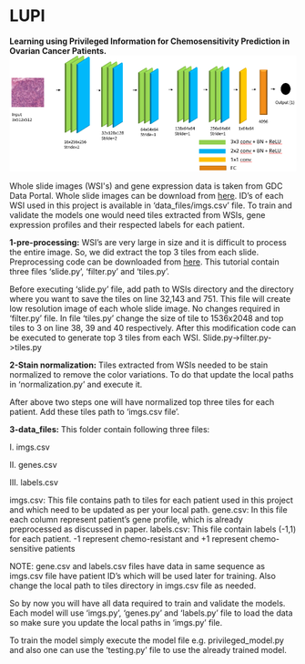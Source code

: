 # LUPI
**Learning using Privileged Information for Chemosensitivity Prediction in Ovarian Cancer Patients.**
![CNN Architecture](cnn_architecture.png)

Whole slide images (WSI's) and gene expression data is taken from GDC Data Portal. Whole slide images can be download from [here](https://portal.gdc.cancer.gov/repository?facetTab=files&filters=%7B%22op%22%3A%22and%22%2C%22content%22%3A%5B%7B%22op%22%3A%22in%22%2C%22content%22%3A%7B%22field%22%3A%22cases.project.program.name%22%2C%22value%22%3A%5B%22TCGA%22%5D%7D%7D%2C%7B%22op%22%3A%22in%22%2C%22content%22%3A%7B%22field%22%3A%22cases.project.project_id%22%2C%22value%22%3A%5B%22TCGA-OV%22%5D%7D%7D%2C%7B%22op%22%3A%22in%22%2C%22content%22%3A%7B%22field%22%3A%22files.data_type%22%2C%22value%22%3A%5B%22Slide%20Image%22%5D%7D%7D%2C%7B%22op%22%3A%22in%22%2C%22content%22%3A%7B%22field%22%3A%22files.experimental_strategy%22%2C%22value%22%3A%5B%22Tissue%20Slide%22%5D%7D%7D%5D%7D). 
ID’s of each WSI used in this project is available in ‘data_files/imgs.csv’ file.
To train and validate the models one would need tiles extracted from WSIs, gene expression profiles and their respected labels for each patient. 

**1-pre-processing:** WSI’s are very large in size and it is difficult to process the entire image. So, we did extract the top 3 tiles from each slide. Preprocessing code can be downloaded from [here](https://github.com/deroneriksson/python-wsi-preprocessing). This tutorial contain three files ‘slide.py’, ‘filter.py’ and ‘tiles.py’.

Before executing ‘slide.py’ file, add path to WSIs directory and the directory where you want to save the tiles on line 32,143 and 751. This file will create low resolution image of each whole slide image. No changes required in ‘filter.py’ file. In file ‘tiles.py’ change the size of tile to 1536x2048 and top tiles to 3 on line 38, 39 and 40 respectively. After this modification code can be executed to generate top 3 tiles from each WSI. Slide.py->filter.py->tiles.py

**2-Stain normalization:** Tiles extracted from WSIs needed to be stain normalized to remove the color variations. To do that update the local paths in ‘normalization.py’ and execute it.

After above two steps one will have normalized top three tiles for each patient. Add these tiles path to ‘imgs.csv file’.

**3-data_files:** This folder contain following three files:

  I.	imgs.csv 
  
  II.	genes.csv
  
  III.	labels.csv

imgs.csv: This file contains path to tiles for each patient used in this project and which need to be updated as per your local path.
gene.csv: In this file each column represent patient’s gene profile, which is already preprocessed as discussed in paper.
labels.csv: This file contain labels (-1,1) for each patient. -1 represent chemo-resistant and +1 represent chemo-sensitive patients

NOTE: gene.csv and labels.csv files have data in same sequence as imgs.csv file have patient ID’s which will be used later for training. Also change the local path to tiles directory in imgs.csv file as needed.


So by now you will have all data required to train and validate the models. Each model will use ‘imgs.py’, ‘genes.py’ and ‘labels.py’ file to load the data so make sure you update the local paths in ‘imgs.py’ file.

To train the model simply execute the model file e.g. privileged_model.py and also one can use the ‘testing.py’ file to use the already trained model.







